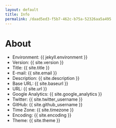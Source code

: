 ```yaml
---
layout: default
title: Info
permalink: /daad5ed3-f5b7-462c-b75a-52326aa5a495
---
```

# About

- Environment: {{ jekyll.environment }}
- Version: {{ site.version }}
- Title: {{ site.title }}
- E-mail: {{ site.email }}
- Description: {{ site.description }}
- Base URL: {{ site.baseurl }}
- URL: {{ site.url }}
- Google Analytics: {{ site.google_analytics }}
- Twitter: {{ site.twitter_username }}
- GitHub: {{ site.github_username }}
- Time Zone: {{ site.timezone }}
- Encoding: {{ site.encoding }}
- Theme: {{ site.theme }}
